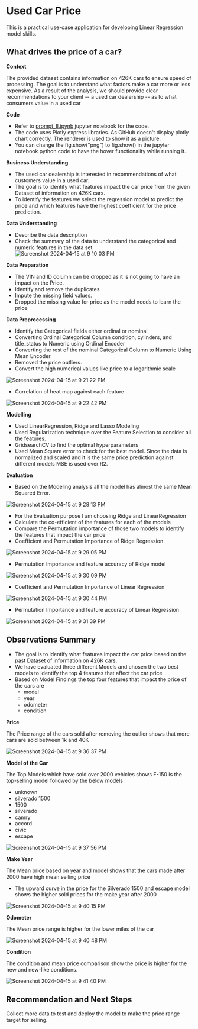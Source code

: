 # Used Car Price
This is a practical use-case application for developing Linear Regression model skills.  

## What drives the price of a car?

**Context**

The provided dataset contains information on 426K cars to ensure speed of processing. The goal is to understand what factors make a car more or less expensive. As a result of the analysis, we should provide clear recommendations to your client -- a used car dealership -- as to what consumers value in a used car

**Code**

- Refer to [prompt_II.ipynb](https://github.com/tombharath/used-car-price-ml-ai-bk/blob/main/prompt_II.ipynb) jupyter notebook for the code.
- The code uses Plotly express libraries. As GitHub doesn't display plotly chart correctly. The renderer is used to show it as a picture.
- You can change the fig.show("png") to fig.show() in the jupyter notebook python code to have the hover functionality while running it.

**Business Understanding**

- The used car dealership is interested in recommendations of what customers value in a used car.
- The goal is to identify what features impact the car price from the given Dataset of information on 426K cars.
- To identify the features we select the regression model to predict the price and which features have the highest coefficient for the price prediction.

**Data Understanding**

- Describe the data description
- Check the summary of the data to understand the categorical and numeric features in the data set
![Screenshot 2024-04-15 at 9 10 03 PM](https://github.com/tombharath/used-car-price-ml-ai-bk/assets/37302704/19b76d29-ccfb-4008-9345-503dbb66a786)

**Data Preparation**

- The VIN and ID column can be dropped as it is not going to have an impact on the Price.
- Identify and remove the duplicates
- Impute the missing field values.
- Dropped the missing value for price as the model needs to learn the price

**Data Preprocessing**
- Identify the Categorical fields either ordinal or nominal
- Converting Ordinal Categorical Column condition, cylinders, and title_status to Numeric using  Ordinal Encoder
- Converting the rest of the nominal Categorical Column to Numeric Using Mean Encoder
- Removed the price outliers.
- Convert the high numerical values like price to a logarithmic scale

![Screenshot 2024-04-15 at 9 21 22 PM](https://github.com/tombharath/used-car-price-ml-ai-bk/assets/37302704/86f9b2a7-1140-4120-86c6-af0a1d720847)

- Correlation of heat map against each feature

![Screenshot 2024-04-15 at 9 22 42 PM](https://github.com/tombharath/used-car-price-ml-ai-bk/assets/37302704/cc83b954-90bd-4928-b548-10614f8419cf)

**Modelling**

- Used LinearRegression, Ridge and Lasso Modeling
- Used Regularization technique over the Feature Selection to consider all the features.
- GridsearchCV to find the optimal hyperparameters
- Used Mean Square error to check for the best model. Since the data is normalized and scaled and it is the same price prediction against different models MSE is used over R2.

**Evaluation**

- Based on the Modeling analysis all the model has almost the same Mean Squared Error.

![Screenshot 2024-04-15 at 9 28 13 PM](https://github.com/tombharath/used-car-price-ml-ai-bk/assets/37302704/e42d976a-1de1-4a52-950d-d8e3de325d03)

  
- For the Evaluation purpose I am choosing Ridge and LinearRegression
- Calculate the co-efficient of the features for each of the models
- Compare the Permutation importance of those two models to identify the features that impact the car price
- Coefficient and Permutation Importance of Ridge Regression
  
![Screenshot 2024-04-15 at 9 29 05 PM](https://github.com/tombharath/used-car-price-ml-ai-bk/assets/37302704/e2265f9b-e6c6-429e-93aa-1eb0ef9c6b22)

- Permutation Importance and feature accuracy of Ridge model
  
![Screenshot 2024-04-15 at 9 30 09 PM](https://github.com/tombharath/used-car-price-ml-ai-bk/assets/37302704/fa973260-8a73-444b-851a-1ea242423f24)

- Coefficient and Permutation Importance of Linear Regression
  
![Screenshot 2024-04-15 at 9 30 44 PM](https://github.com/tombharath/used-car-price-ml-ai-bk/assets/37302704/6c5aceaf-16ad-413d-9eeb-0a4158bd50e9)
  
- Permutation Importance and feature accuracy  of Linear Regression
  
![Screenshot 2024-04-15 at 9 31 39 PM](https://github.com/tombharath/used-car-price-ml-ai-bk/assets/37302704/73f07e43-349e-495b-8e98-ce6fb9801f18)

 ## Observations Summary

 - The goal is to identify what features impact the car price based on the past Dataset of information on 426K cars.
 - We have evaluated three different Models and chosen the two best models to identify the top 4 features that affect the car price
 - Based on Model Findings the top four features that impact the price of the cars are
    - model
    - year
    - odometer 
    - condition
  
  **Price**
  
The Price range of the cars sold after removing the outlier shows that more cars are sold between 1k and 40K

![Screenshot 2024-04-15 at 9 36 37 PM](https://github.com/tombharath/used-car-price-ml-ai-bk/assets/37302704/0913517a-55dd-4582-9824-30020654a8f4)

  **Model of the Car**
  
The Top Models which have sold over 2000 vehicles shows F-150 is the top-selling model followed by the below models
- unknown
- silverado 1500
- 1500
- silverado
- camry
- accord
- civic
- escape

![Screenshot 2024-04-15 at 9 37 56 PM](https://github.com/tombharath/used-car-price-ml-ai-bk/assets/37302704/c0509fca-7a3f-4ea3-a6e1-3d4a11e477c8)

  **Make Year**
  
The Mean price based on year and model shows that the cars made after 2000 have high mean selling price
- The upward curve in the price for the Silverado 1500 and escape model shows the higher sold prices for the make year after 2000

![Screenshot 2024-04-15 at 9 40 15 PM](https://github.com/tombharath/used-car-price-ml-ai-bk/assets/37302704/6f2ad6cc-587d-4151-84e9-711d2a506452)

 **Odometer**
 
The Mean price range is higher for the lower miles of the car

 ![Screenshot 2024-04-15 at 9 40 48 PM](https://github.com/tombharath/used-car-price-ml-ai-bk/assets/37302704/89a0addc-4488-4aea-9415-e09e56a3368b)

 **Condition**
 
 The condition and mean price comparison show the price is higher for the new and new-like conditions.

 ![Screenshot 2024-04-15 at 9 41 40 PM](https://github.com/tombharath/used-car-price-ml-ai-bk/assets/37302704/a9eb0f7f-a729-47b1-8533-426a0803706c)

## Recommendation and Next Steps
Collect more data to test and deploy the model to make the price range target for selling.

